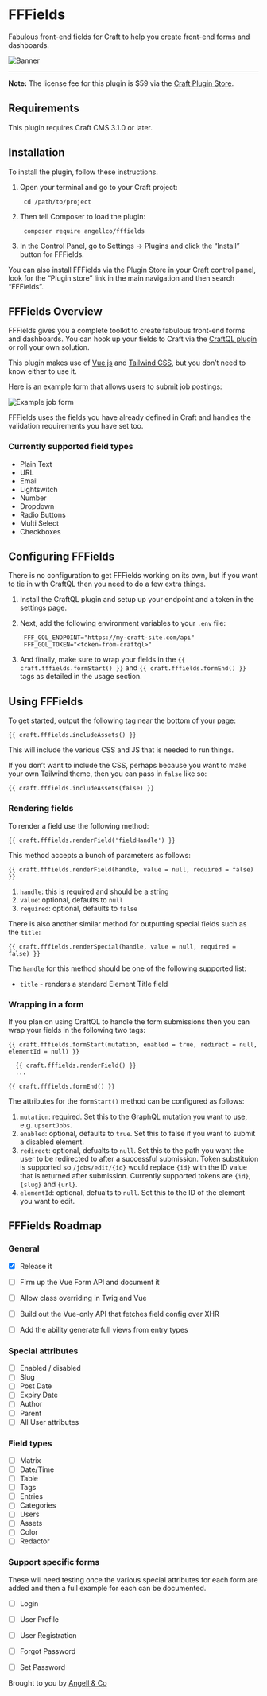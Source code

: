 # FFFields

Fabulous front-end fields for Craft to help you create front-end forms and dashboards.

![Banner](resources/img/banner.png)

---

**Note:** The license fee for this plugin is $59 via the [Craft Plugin Store](https://plugins.craftcms.com/fffields).


## Requirements

This plugin requires Craft CMS 3.1.0 or later.


## Installation

To install the plugin, follow these instructions.

1. Open your terminal and go to your Craft project:

        cd /path/to/project

2. Then tell Composer to load the plugin:

        composer require angellco/fffields

3. In the Control Panel, go to Settings → Plugins and click the “Install” button for FFFields.


You can also install FFFields via the Plugin Store in your Craft control panel, look for the “Plugin store” link in the main navigation and then search “FFFields”.


## FFFields Overview

FFFields gives you a complete toolkit to create fabulous front-end forms and dashboards. You can hook up your fields to Craft via the [CraftQL plugin](https://plugins.craftcms.com/craftql) or roll your own solution.

This plugin makes use of [Vue.js](https://vuejs.org/) and [Tailwind CSS](https://tailwindcss.com), but you don’t need to know either to use it.

Here is an example form that allows users to submit job postings:

![Example job form](resources/img/example-job-form.png)

FFFields uses the fields you have already defined in Craft and handles the validation requirements you have set too.

### Currently supported field types

- Plain Text
- URL
- Email
- Lightswitch
- Number
- Dropdown
- Radio Buttons
- Multi Select
- Checkboxes


## Configuring FFFields

There is no configuration to get FFFields working on its own, but if you want to tie in with CraftQL then you need to do a few extra things.

1. Install the CraftQL plugin and setup up your endpoint and a token in the settings page.

2. Next, add the following environment variables to your `.env` file:

        FFF_GQL_ENDPOINT="https://my-craft-site.com/api"
        FFF_GQL_TOKEN="<token-from-craftql>"

3. And finally, make sure to wrap your fields in the `{{ craft.fffields.formStart() }}` and `{{ craft.fffields.formEnd() }}` tags as detailed in the usage section. 


## Using FFFields

To get started, output the following tag near the bottom of your page:

```twig
{{ craft.fffields.includeAssets() }}
``` 

This will include the various CSS and JS that is needed to run things.

If you don’t want to include the CSS, perhaps because you want to make your own Tailwind theme, then you can pass in `false` like so:

```twig
{{ craft.fffields.includeAssets(false) }}
```

### Rendering fields

To render a field use the following method:

```twig
{{ craft.fffields.renderField('fieldHandle') }}
``` 

This method accepts a bunch of parameters as follows:

```twig
{{ craft.fffields.renderField(handle, value = null, required = false) }}
```

1. `handle`: this is required and should be a string
2. `value`: optional, defaults to `null`
3. `required`: optional, defaults to `false`


There is also another similar method for outputting special fields such as the `title`:

```twig
{{ craft.fffields.renderSpecial(handle, value = null, required = false) }}
```

The `handle` for this method should be one of the following supported list:

- `title` - renders a standard Element Title field
 


### Wrapping in a form

If you plan on using CraftQL to handle the form submissions then you can wrap your fields in the following two tags:

```twig
{{ craft.fffields.formStart(mutation, enabled = true, redirect = null, elementId = null) }}

  {{ craft.fffields.renderField() }}
  ...

{{ craft.fffields.formEnd() }}
```

The attributes for the `formStart()` method can be configured as follows:

1. `mutation`: required. Set this to the GraphQL mutation you want to use, e.g. `upsertJobs`.
2. `enabled`: optional, defaults to `true`. Set this to false if you want to submit a disabled element.
3. `redirect`: optional, defualts to `null`. Set this to the path you want the user to be redirected to after a successful submission. Token substituion is supported so `/jobs/edit/{id}` would replace `{id}` with the ID value that is returned after submission. Currently supported tokens are `{id}`, `{slug}` and `{url}`.
4. `elementId`: optional, defualts to `null`. Set this to the ID of the element you want to edit.


## FFFields Roadmap

### General

- [x] Release it
- [ ] Firm up the Vue Form API and document it
- [ ] Allow class overriding in Twig and Vue
- [ ] Build out the Vue-only API that fetches field config over XHR
- [ ] Add the ability generate full views from entry types


### Special attributes

- [ ] Enabled / disabled
- [ ] Slug
- [ ] Post Date
- [ ] Expiry Date
- [ ] Author
- [ ] Parent
- [ ] All User attributes

### Field types

- [ ] Matrix
- [ ] Date/Time
- [ ] Table
- [ ] Tags
- [ ] Entries
- [ ] Categories
- [ ] Users
- [ ] Assets
- [ ] Color
- [ ] Redactor

### Support specific forms

These will need testing once the various special attributes for each form are added and then a full example for each can be documented.

- [ ] Login
- [ ] User Profile
- [ ] User Registration
- [ ] Forgot Password
- [ ] Set Password


Brought to you by [Angell & Co](https://angell.io)
